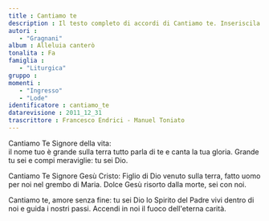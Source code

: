 ```yaml
--- 
title : Cantiamo te
description : Il testo completo di accordi di Cantiamo te. Inseriscila nel tuo canzoniere!
autori : 
   - "Gragnani"
album : Alleluia canterò
tonalita : Fa
famiglia : 
   - "Liturgica"
gruppo : 
momenti : 
   - "Ingresso"
   - "Lode"
identificatore : cantiamo_te
datarevisione : 2011_12_31
trascrittore : Francesco Endrici - Manuel Toniato
--- 
```




Cantiamo Te Signore della vita:  
il nome  tuo è grande sulla terra
tutto parla di te e canta la tua gloria.
Grande tu sei e compi meraviglie:
tu sei Dio.    


Cantiamo Te Signore Gesù Cristo:
Figlio di Dio venuto sulla terra,
fatto uomo per noi nel grembo di Maria.
Dolce Gesù risorto dalla morte,
sei con noi.


Cantiamo te, amore senza fine:
tu sei Dio lo Spirito del Padre
vivi dentro di noi e guida i nostri passi.
Accendi in noi il fuoco
dell'eterna carità.


